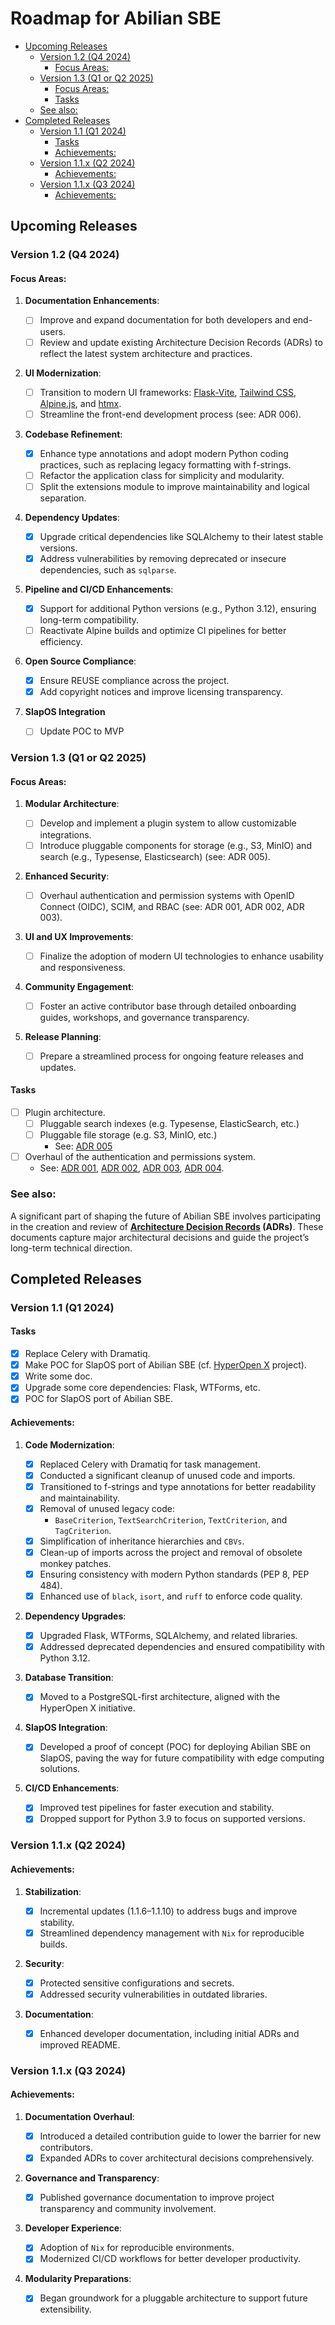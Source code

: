 # Roadmap for Abilian SBE

<!-- toc -->

- [Upcoming Releases](#upcoming-releases)
  * [Version 1.2 (Q4 2024)](#version-12-q4-2024)
    + [Focus Areas:](#focus-areas)
  * [Version 1.3 (Q1 or Q2 2025)](#version-13-q1-or-q2-2025)
    + [Focus Areas:](#focus-areas-1)
    + [Tasks](#tasks)
  * [See also:](#see-also)
- [Completed Releases](#completed-releases)
  * [Version 1.1 (Q1 2024)](#version-11-q1-2024)
    + [Tasks](#tasks-1)
    + [Achievements:](#achievements)
  * [Version 1.1.x (Q2 2024)](#version-11x-q2-2024)
    + [Achievements:](#achievements-1)
  * [Version 1.1.x (Q3 2024)](#version-11x-q3-2024)
    + [Achievements:](#achievements-2)

<!-- tocstop -->

## Upcoming Releases

### Version 1.2 (Q4 2024)

#### Focus Areas:

1. **Documentation Enhancements**:

   - [ ] Improve and expand documentation for both developers and end-users.
   - [ ] Review and update existing Architecture Decision Records (ADRs) to reflect the latest system architecture and practices.

1. **UI Modernization**:

   - [ ] Transition to modern UI frameworks: [Flask-Vite](https://github.com/abilian/flask-vite), [Tailwind CSS](https://tailwindcss.com/), [Alpine.js](https://alpinejs.dev/), and [htmx](https://htmx.org/).
   - [ ] Streamline the front-end development process (see: ADR 006).

1. **Codebase Refinement**:

   - [x] Enhance type annotations and adopt modern Python coding practices, such as replacing legacy formatting with f-strings.
   - [ ] Refactor the application class for simplicity and modularity.
   - [ ] Split the extensions module to improve maintainability and logical separation.

1. **Dependency Updates**:

   - [x] Upgrade critical dependencies like SQLAlchemy to their latest stable versions.
   - [x] Address vulnerabilities by removing deprecated or insecure dependencies, such as `sqlparse`.

1. **Pipeline and CI/CD Enhancements**:

   - [x] Support for additional Python versions (e.g., Python 3.12), ensuring long-term compatibility.
   - [ ] Reactivate Alpine builds and optimize CI pipelines for better efficiency.

1. **Open Source Compliance**:

   - [x] Ensure REUSE compliance across the project.
   - [x] Add copyright notices and improve licensing transparency.

1. **SlapOS Integration**

   - [ ] Update POC to MVP


### Version 1.3 (Q1 or Q2 2025)

#### Focus Areas:

1. **Modular Architecture**:

   - [ ] Develop and implement a plugin system to allow customizable integrations.
   - [ ] Introduce pluggable components for storage (e.g., S3, MinIO) and search (e.g., Typesense, Elasticsearch) (see: ADR 005).

1. **Enhanced Security**:

   - [ ] Overhaul authentication and permission systems with OpenID Connect (OIDC), SCIM, and RBAC (see: ADR 001, ADR 002, ADR 003).

1. **UI and UX Improvements**:

   - [ ] Finalize the adoption of modern UI technologies to enhance usability and responsiveness.

1. **Community Engagement**:

   - [ ] Foster an active contributor base through detailed onboarding guides, workshops, and governance transparency.

1. **Release Planning**:

   - [ ] Prepare a streamlined process for ongoing feature releases and updates.

#### Tasks

- [ ] Plugin architecture.
  - [ ] Pluggable search indexes (e.g. Typesense, ElasticSearch, etc.)
  - [ ] Pluggable file storage (e.g. S3, MinIO, etc.)
    - See: [ADR 005](../notes/adrs/005-storage.md)
- [ ] Overhaul of the authentication and permissions system.
  - See: [ADR 001](../notes/adrs/001-oidc.md), [ADR 002](../notes/adrs/002-scim.md), [ADR 003](../notes/adrs/003-rbac.md), [ADR 004](../notes/adrs/004-permissions.md).


### See also:

A significant part of shaping the future of Abilian SBE involves participating in the creation and review of **[Architecture Decision Records](../notes/adrs) (ADRs)**. These documents capture major architectural decisions and guide the project’s long-term technical direction.


## Completed Releases

### Version 1.1 (Q1 2024)

#### Tasks

- [x] Replace Celery with Dramatiq.
- [x] Make POC for SlapOS port of Abilian SBE (cf. [HyperOpen X](https://abilian.com/fr/recherche-developpement/hyper-open-x/) project).
- [x] Write some doc.
- [x] Upgrade some core dependencies: Flask, WTForms, etc.
- [x] POC for SlapOS port of Abilian SBE.

#### Achievements:

1. **Code Modernization**:

   - [x] Replaced Celery with Dramatiq for task management.
   - [x] Conducted a significant cleanup of unused code and imports.
   - [x] Transitioned to f-strings and type annotations for better readability and maintainability.
   - [x] Removal of unused legacy code:
     - `BaseCriterion`, `TextSearchCriterion`, `TextCriterion`, and `TagCriterion`.
   - [x] Simplification of inheritance hierarchies and `CBVs`.
   - [x] Clean-up of imports across the project and removal of obsolete monkey patches.
   - [x] Ensuring consistency with modern Python standards (PEP 8, PEP 484).
   - [x] Enhanced use of `black`, `isort`, and `ruff` to enforce code quality.

1. **Dependency Upgrades**:

   - [x] Upgraded Flask, WTForms, SQLAlchemy, and related libraries.
   - [x] Addressed deprecated dependencies and ensured compatibility with Python 3.12.

1. **Database Transition**:

   - [x] Moved to a PostgreSQL-first architecture, aligned with the HyperOpen X initiative.

1. **SlapOS Integration**:

   - [x] Developed a proof of concept (POC) for deploying Abilian SBE on SlapOS, paving the way for future compatibility with edge computing solutions.

1. **CI/CD Enhancements**:

   - [x] Improved test pipelines for faster execution and stability.
   - [x] Dropped support for Python 3.9 to focus on supported versions.

### Version 1.1.x (Q2 2024)

#### Achievements:

1. **Stabilization**:

   - [x] Incremental updates (1.1.6–1.1.10) to address bugs and improve stability.
   - [x] Streamlined dependency management with `Nix` for reproducible builds.

1. **Security**:

   - [x] Protected sensitive configurations and secrets.
   - [x] Addressed security vulnerabilities in outdated libraries.

1. **Documentation**:

   - [x] Enhanced developer documentation, including initial ADRs and improved README.

### Version 1.1.x (Q3 2024)

#### Achievements:

1. **Documentation Overhaul**:

   - [x] Introduced a detailed contribution guide to lower the barrier for new contributors.
   - [x] Expanded ADRs to cover architectural decisions comprehensively.

1. **Governance and Transparency**:

   - [x] Published governance documentation to improve project transparency and community involvement.

1. **Developer Experience**:

   - [x] Adoption of `Nix` for reproducible environments.
   - [x] Modernized CI/CD workflows for better developer productivity.

1. **Modularity Preparations**:

   - [x] Began groundwork for a pluggable architecture to support future extensibility.
